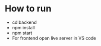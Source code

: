 #  How to run
  - cd backend
  - npm install
  - npm start
  - For frontend open live server in VS code
